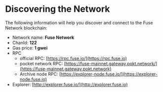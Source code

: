 # Discovering the Network



The following information will help you discover and connect to the Fuse Network blockchain:  &#x20;

* Network name: **Fuse Network**
* ChanId: **122**
* Gas price: **1 gwei**
* RPC
  * official RPC: [https://rpc.fuse.io/](https://rpc.fuse.io)
  * pocket network RPC: [https://fuse-mainnet.gateway.pokt.network/](https://fuse-mainnet.gateway.pokt.network)
  * Archive node RPC:  [https://explorer-node.fuse.io/](https://explorer-node.fuse.io)
* Explorer: [http://explorer.fuse.io/](http://explorer.fuse.io)
